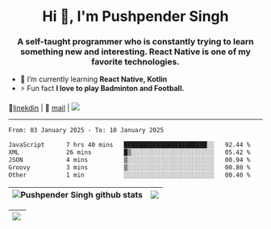 <h1 align="center">Hi 👋, I'm Pushpender Singh</h1>
<h3 align="center">A self-taught programmer who is constantly trying to learn something new and interesting. React Native is one of my favorite technologies.</h3>

- 🌱 I’m currently learning **React Native, Kotlin**
- ⚡ Fun fact **I love to play Badminton and Football.**

👔[linekdin](https://www.linkedin.com/in/pushpender-singh-240061202/) | 📧 [mail](mailto:pushpendersingh694@gmail.com) | 
<a href="https://github.com/pushpender-singh-ap/pushpender-singh-ap">
    <img src="https://komarev.com/ghpvc/?username=pushpender-singh-ap&style=for-the-badge">
</a>


---

<!--START_SECTION:waka-->

```txt
From: 03 January 2025 - To: 10 January 2025

JavaScript      7 hrs 40 mins   ███████████████████████░░   92.44 %
XML             26 mins         █▒░░░░░░░░░░░░░░░░░░░░░░░   05.42 %
JSON            4 mins          ▒░░░░░░░░░░░░░░░░░░░░░░░░   00.94 %
Groovy          3 mins          ▒░░░░░░░░░░░░░░░░░░░░░░░░   00.80 %
Other           1 min           ░░░░░░░░░░░░░░░░░░░░░░░░░   00.40 %
```

<!--END_SECTION:waka-->


| <a><img align="center" src="https://github-readme-stats-iota-ecru-15.vercel.app/api?username=pushpender-singh-ap&show_icons=true&include_all_commits=true&theme=buefy&hide_border=true" alt="Pushpender Singh github stats" /></a> | <a><img align="center" src="https://github-readme-stats-iota-ecru-15.vercel.app/api/top-langs/?username=pushpender-singh-ap&layout=compact&theme=buefy&hide_border=true" /></a> |
| ------------- | ------------- |

| <a> <img align="left" src="https://github-readme-streak-stats.herokuapp.com/?user=pushpender-singh-ap" /></br> </a> |
| ------------- |
